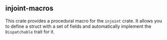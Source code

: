 ## injoint-macros

This crate provides a procedural macro for the `injoint` crate. It allows you to define a struct with a set of fields
and automatically implement the `Dispatchable` trait for it.